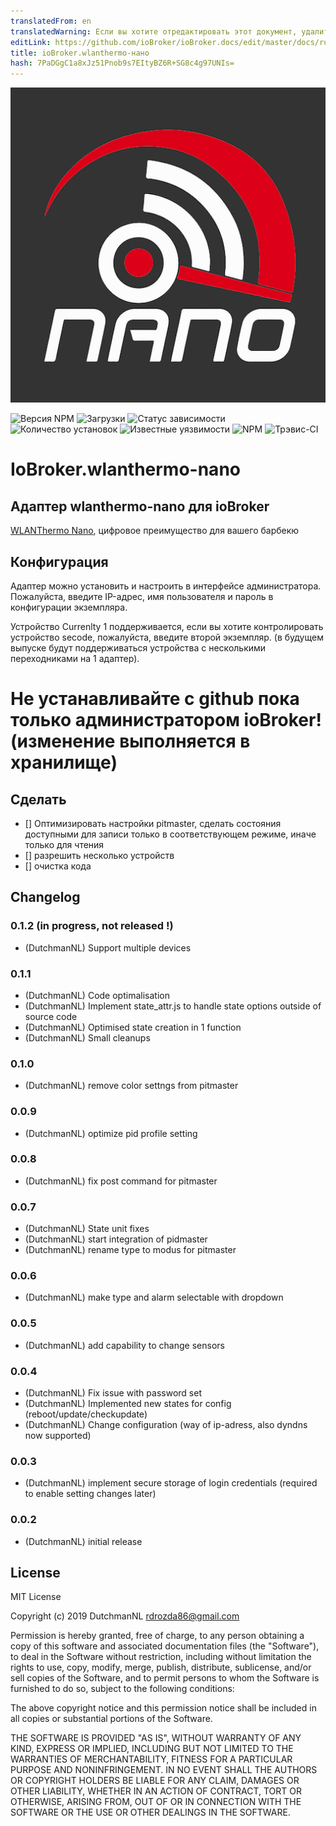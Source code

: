 ```yaml
---
translatedFrom: en
translatedWarning: Если вы хотите отредактировать этот документ, удалите поле «translationFrom», в противном случае этот документ будет снова автоматически переведен
editLink: https://github.com/ioBroker/ioBroker.docs/edit/master/docs/ru/adapterref/iobroker.wlanthermo-nano/README.md
title: ioBroker.wlanthermo-нано
hash: 7PaDGgC1a8xJz51Pnob9s7EItyBZ6R+SG8c4g97UNIs=
---
```

![логотип](../../../en/adapterref/iobroker.wlanthermo-nano/admin/wlanthermo-nano.png)

![Версия NPM](http://img.shields.io/npm/v/iobroker.wlanthermo-nano.svg)
![Загрузки](https://img.shields.io/npm/dm/iobroker.wlanthermo-nano.svg)
![Статус зависимости](https://img.shields.io/david/iobroker-community-adapters/iobroker.wlanthermo-nano.svg)
![Количество установок](http://iobroker.live/badges/wlanthermo-nano-stable.svg)
![Известные уязвимости](https://snyk.io/test/github/iobroker-community-adapters/ioBroker.wlanthermo-nano/badge.svg)
![NPM](https://nodei.co/npm/iobroker.wlanthermo-nano.png?downloads=true)
![Трэвис-CI](http://img.shields.io/travis/iobroker-community-adapters/ioBroker.wlanthermo-nano/master.svg)

# IoBroker.wlanthermo-nano
## Адаптер wlanthermo-nano для ioBroker
[WLANThermo Nano](https://github.com/WLANThermo-nano/WLANThermo_nano_Software/wiki "WLANThermo Nano"), цифровое преимущество для вашего барбекю

## Конфигурация
Адаптер можно установить и настроить в интерфейсе администратора.
Пожалуйста, введите IP-адрес, имя пользователя и пароль в конфигурации экземпляра.

Устройство Currenlty 1 поддерживается, если вы хотите контролировать устройство secode, пожалуйста, введите второй экземпляр.
(в будущем выпуске будут поддерживаться устройства с несколькими переходниками на 1 адаптер).

# Не устанавливайте с github пока только администратором ioBroker! (изменение выполняется в хранилище)
## Сделать
* [] Оптимизировать настройки pitmaster, сделать состояния доступными для записи только в соответствующем режиме, иначе только для чтения
* [] разрешить несколько устройств
* [] очистка кода

## Changelog

### 0.1.2  (in progress, not released !)
* (DutchmanNL) Support multiple devices

### 0.1.1
* (DutchmanNL) Code optimalisation
* (DutchmanNL) Implement state_attr.js to handle state options outside of source code
* (DutchmanNL) Optimised state creation in 1 function
* (DutchmanNL) Small cleanups

### 0.1.0
* (DutchmanNL) remove color settngs from pitmaster

### 0.0.9
* (DutchmanNL) optimize pid profile setting

### 0.0.8
* (DutchmanNL) fix post command for pitmaster

### 0.0.7
* (DutchmanNL) State unit fixes
* (DutchmanNL) start integration of pidmaster
* (DutchmanNL) rename  type  to modus for pitmaster

### 0.0.6
* (DutchmanNL) make type and alarm selectable with dropdown

### 0.0.5
* (DutchmanNL) add  capability to change sensors

### 0.0.4
* (DutchmanNL) Fix issue with password set
* (DutchmanNL) Implemented new states for config (reboot/update/checkupdate)
* (DutchmanNL) Change  configuration (way of ip-adress, also dyndns now supported)

### 0.0.3
* (DutchmanNL) implement secure storage of login credentials (required to enable setting changes later)

### 0.0.2
* (DutchmanNL) initial release

## License
MIT License

Copyright (c) 2019 DutchmanNL <rdrozda86@gmail.com>

Permission is hereby granted, free of charge, to any person obtaining a copy
of this software and associated documentation files (the "Software"), to deal
in the Software without restriction, including without limitation the rights
to use, copy, modify, merge, publish, distribute, sublicense, and/or sell
copies of the Software, and to permit persons to whom the Software is
furnished to do so, subject to the following conditions:

The above copyright notice and this permission notice shall be included in all
copies or substantial portions of the Software.

THE SOFTWARE IS PROVIDED "AS IS", WITHOUT WARRANTY OF ANY KIND, EXPRESS OR
IMPLIED, INCLUDING BUT NOT LIMITED TO THE WARRANTIES OF MERCHANTABILITY,
FITNESS FOR A PARTICULAR PURPOSE AND NONINFRINGEMENT. IN NO EVENT SHALL THE
AUTHORS OR COPYRIGHT HOLDERS BE LIABLE FOR ANY CLAIM, DAMAGES OR OTHER
LIABILITY, WHETHER IN AN ACTION OF CONTRACT, TORT OR OTHERWISE, ARISING FROM,
OUT OF OR IN CONNECTION WITH THE SOFTWARE OR THE USE OR OTHER DEALINGS IN THE
SOFTWARE.